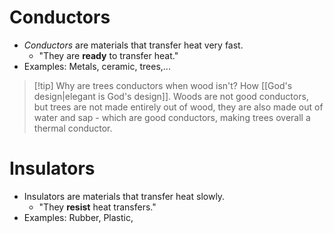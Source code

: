 # Conductors
- *Conductors* are materials that transfer heat very fast.
	- "They are **ready** to transfer heat."
- Examples: Metals, ceramic, trees,...

> [!tip] Why are trees conductors when wood isn't?
> How [[God's design|elegant is God's design]]. Woods are not good conductors, but trees are not made entirely out of wood, they are also made out of water and sap - which are good conductors, making trees overall a thermal conductor.

# Insulators
- Insulators are materials that transfer heat slowly.
	- "They **resist** heat transfers."
- Examples: Rubber, Plastic, 